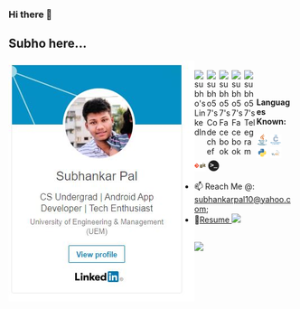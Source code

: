 ### Hi there 👋

<!--
**subho57/subho57** is a ✨ _special_ ✨ repository because its `README.md` (this file) appears on your GitHub profile.

Here are some ideas to get you started:

- 🔭 I’m currently working on ...
- 🌱 I’m currently learning ...
- 👯 I’m looking to collaborate on ...
- 🤔 I’m looking for help with ...
- 💬 Ask me about ...
- 📫 How to reach me: ...
- 😄 Pronouns: ...
- ⚡ Fun fact: ...
-->
## Subho here...
<a href="https://www.linkedin.com/in/subho57">
  <img align="left" alt="subho's LinkedIn Badge" src="https://github.com/subho57/subho57/blob/master/LinkedIn_badge_large_light.jpg" />
<br/>
<a href="https://www.linkedin.com/in/subho57">
  <img align="left" alt="subho's LinkedIn" width="22px" src="https://cdn.jsdelivr.net/npm/simple-icons@v3/icons/linkedin.svg" />
</a>
<a href="https://www.codechef.com/users/subho57">
  <img align="left" alt="subho57's Codechef" width="22px" src="https://cdn.jsdelivr.net/npm/simple-icons@v3/icons/codechef.svg" />
</a>
<a href="https://www.facebook.com/profile.php?id=100037368282016">
  <img align="left" alt="subho57's Facebook" width="22px" src="https://cdn.jsdelivr.net/npm/simple-icons@v3/icons/facebook.svg" />
</a>
<a href="https://lucifer-stalks.blogspot.com">
  <img align="left" alt="subho57's Facebook" width="22px" src="https://cdn.jsdelivr.net/npm/simple-icons@v3/icons/blogger.svg" />
</a>
<a href="https://t.me/subho57">
  <img align="left" alt="subho57's Telegram" width="22px" src="https://cdn.jsdelivr.net/npm/simple-icons@v3/icons/telegram.svg" />
</a>
<br/>
<br/>
  
**Languages Known:**  

<code><img height="20" src="https://raw.githubusercontent.com/github/explore/80688e429a7d4ef2fca1e82350fe8e3517d3494d/topics/java/java.png"></code>
<code><img height="20" src="https://raw.githubusercontent.com/github/explore/80688e429a7d4ef2fca1e82350fe8e3517d3494d/topics/c/c.png"></code>
<code><img height="20" src="https://raw.githubusercontent.com/github/explore/80688e429a7d4ef2fca1e82350fe8e3517d3494d/topics/python/python.png"></code>
<code><img height="20" src="https://raw.githubusercontent.com/github/explore/80688e429a7d4ef2fca1e82350fe8e3517d3494d/topics/mysql/mysql.png"></code>
<code><img height="20" src="https://raw.githubusercontent.com/github/explore/80688e429a7d4ef2fca1e82350fe8e3517d3494d/topics/git/git.png"></code>
<code><img height="20" src="https://raw.githubusercontent.com/github/explore/80688e429a7d4ef2fca1e82350fe8e3517d3494d/topics/terminal/terminal.png"></code>
- 📫 Reach Me @: subhankarpal10@yahoo.com;
- 📝[Resume              ](https://drive.google.com/file/d/1vagVKj4Zn9tIUYzttZ6wqgEa9QKh9U-M/view?usp=sharing)
![](https://visitor-badge.glitch.me/badge?page_id=subho57.subho57)
<br/>
<img src="https://github-readme-stats.vercel.app/api?username=subho57&&show_icons=true" />
